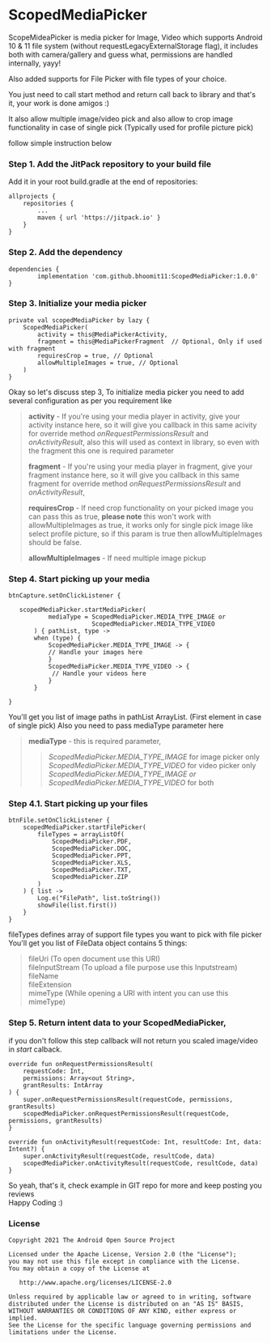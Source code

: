 # ScopedMediaPicker

ScopeMideaPicker is media picker for Image, Video which supports Android 10 & 11 file system (without requestLegacyExternalStorage flag), it includes both with camera/gallery and guess what, permissions are handled internally, yayy!

Also added supports for File Picker with file types of your choice.

You just need to call start method and return call back to library and that's it, your work is done amigos :)

It also allow multiple image/video pick and also allow to crop image functionality in case of single pick (Typically used for profile picture pick)

follow simple instruction below 

### Step 1. Add the JitPack repository to your build file

Add it in your root build.gradle at the end of repositories:

    allprojects {
        repositories {
            ...
            maven { url 'https://jitpack.io' }
        }
    }

### Step 2. Add the dependency

    dependencies {
            implementation 'com.github.bhoomit11:ScopedMediaPicker:1.0.0'
    }

### Step 3. Initialize your media picker

    private val scopedMediaPicker by lazy {
        ScopedMediaPicker(
            activity = this@MediaPickerActivity,  
            fragment = this@MediaPickerFragment  // Optional, Only if used with fragment
            requiresCrop = true, // Optional
            allowMultipleImages = true, // Optional
        )
    }

Okay so let's discuss step 3,
To initialize media picker you need to add several configuration as per you requirement like  
> **activity** - If you're using your media player in activity, give your activity instance here, so it will give you callback in this same acivity for override method _onRequestPermissionsResult_ and _onActivityResult_, also this will used as context in library, so even with the fragment this one is required parameter
>
> **fragment** - If you're using your media player in fragment, give your fragment instance here, so it will give you callback in this same fragment for override method _onRequestPermissionsResult_ and _onActivityResult_,
>
> **requiresCrop** - If need crop functionality on your picked image you can pass this as true, **please note** this won't work with allowMultipleImages as true, it works only for single pick image like select profile picture, so if this param is true then allowMultipleImages should be false.
>
> **allowMultipleImages** - If need multiple image pickup

### Step 4. Start picking up your media

    btnCapture.setOnClickListener {

       scopedMediaPicker.startMediaPicker(
               mediaType = ScopedMediaPicker.MEDIA_TYPE_IMAGE or
                           ScopedMediaPicker.MEDIA_TYPE_VIDEO
           ) { pathList, type ->
           when (type) {
               ScopedMediaPicker.MEDIA_TYPE_IMAGE -> {
               // Handle your images here
               }
               ScopedMediaPicker.MEDIA_TYPE_VIDEO -> {
                // Handle your videos here
               }
           }

    }

You'll get you list of image paths in pathList ArrayList. (First element in case of single pick)
Also you need to pass mediaType parameter here

> **mediaType** - this is required parameter,
>>_ScopedMediaPicker.MEDIA_TYPE_IMAGE_ for image picker only  
>>_ScopedMediaPicker.MEDIA_TYPE_VIDEO_ for video picker only  
>>_ScopedMediaPicker.MEDIA_TYPE_IMAGE or ScopedMediaPicker.MEDIA_TYPE_VIDEO_ for both

### Step 4.1. Start picking up your files

    btnFile.setOnClickListener {
        scopedMediaPicker.startFilePicker(
            fileTypes = arrayListOf(
                ScopedMediaPicker.PDF,
                ScopedMediaPicker.DOC,
                ScopedMediaPicker.PPT,
                ScopedMediaPicker.XLS,
                ScopedMediaPicker.TXT,
                ScopedMediaPicker.ZIP
            )
        ) { list ->
            Log.e("FilePath", list.toString())
            showFile(list.first())
        }
    }

fileTypes defines array of support file types you want to pick with file picker
You'll get you list of FileData object contains 5 things:
> fileUri (To open document use this URI)  
> fileInputStream (To upload a file purpose use this Inputstream)  
> fileName  
> fileExtension  
> mimeType (While opening a URI with intent you can use this mimeType)

### Step 5. Return intent data to your ScopedMediaPicker,
if you don't follow this step callback will not return you scaled image/video in _start_ calback.

    override fun onRequestPermissionsResult(
        requestCode: Int,
        permissions: Array<out String>,
        grantResults: IntArray
    ) {
        super.onRequestPermissionsResult(requestCode, permissions, grantResults)
        scopedMediaPicker.onRequestPermissionsResult(requestCode, permissions, grantResults)
    }

    override fun onActivityResult(requestCode: Int, resultCode: Int, data: Intent?) {
        super.onActivityResult(requestCode, resultCode, data)
        scopedMediaPicker.onActivityResult(requestCode, resultCode, data)
    }


So yeah, that's it, check example in GIT repo for more
and keep posting you reviews   
Happy Coding :)

### License
```
Copyright 2021 The Android Open Source Project

Licensed under the Apache License, Version 2.0 (the "License");
you may not use this file except in compliance with the License.
You may obtain a copy of the License at

   http://www.apache.org/licenses/LICENSE-2.0

Unless required by applicable law or agreed to in writing, software
distributed under the License is distributed on an "AS IS" BASIS,
WITHOUT WARRANTIES OR CONDITIONS OF ANY KIND, either express or implied.
See the License for the specific language governing permissions and
limitations under the License.
```
